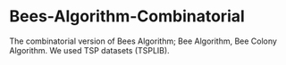 # Bees-Algorithm-Combinatorial
The combinatorial version of Bees Algorithm; Bee Algorithm, Bee Colony Algorithm.
We used TSP datasets (TSPLIB).
